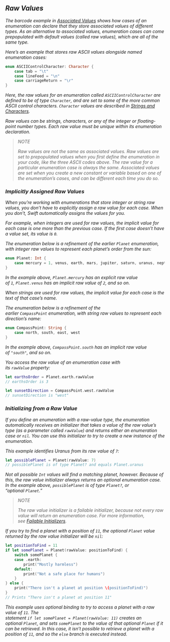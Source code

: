 ## *Raw Values*

*The barcode example in [Associated Values](https://docs.swift.org/swift-book/LanguageGuide/Enumerations.html#ID148) shows how cases of an enumeration can declare that they store associated values of different types. As an alternative to associated values, enumeration cases can come prepopulated with default values (called raw values), which are all of the same type.*

*Here’s an example that stores raw ASCII values alongside named enumeration cases:*

```swift
enum ASCIIControlCharacter: Character {
    case tab = "\t"
    case lineFeed = "\n"
    case carriageReturn = "\r"
}
```

*Here, the raw values for an enumeration called `ASCIIControlCharacter` are defined to be of type `Character`, and are set to some of the more common ASCII control characters. `Character` values are described in [Strings and Characters](https://docs.swift.org/swift-book/LanguageGuide/StringsAndCharacters.html).*

*Raw values can be strings, characters, or any of the integer or floating-point number types. Each raw value must be unique within its enumeration declaration.*

> *NOTE*
> 
> *Raw values are not the same as associated values. Raw values are set to prepopulated values when you first define the enumeration in your code, like the three ASCII codes above. The raw value for a particular enumeration case is always the same. Associated values are set when you create a new constant or variable based on one of the enumeration’s cases, and can be different each time you do so.*

### *Implicitly Assigned Raw Values*

*When you’re working with enumerations that store integer or string raw values, you don’t have to explicitly assign a raw value for each case. When you don’t, Swift automatically assigns the values for you.*

*For example, when integers are used for raw values, the implicit value for each case is one more than the previous case. If the first case doesn’t have a value set, its value is `0`.*

*The enumeration below is a refinement of the earlier `Planet` enumeration, with integer raw values to represent each planet’s order from the sun:*

```swift
enum Planet: Int {
    case mercury = 1, venus, earth, mars, jupiter, saturn, uranus, neptune
}
```

*In the example above, `Planet.mercury` has an explicit raw value of `1`, `Planet.venus` has an implicit raw value of `2`, and so on.*

*When strings are used for raw values, the implicit value for each case is the text of that case’s name.*

*The enumeration below is a refinement of the earlier `CompassPoint` enumeration, with string raw values to represent each direction’s name:*

```swift
enum CompassPoint: String {
    case north, south, east, west
}
```

*In the example above, `CompassPoint.south` has an implicit raw value of `"south"`, and so on.*

*You access the raw value of an enumeration case with its `rawValue` property:*

```swift
let earthsOrder = Planet.earth.rawValue
// earthsOrder is 3

let sunsetDirection = CompassPoint.west.rawValue
// sunsetDirection is "west"
```

### *Initializing from a Raw Value*

*If you define an enumeration with a raw-value type, the enumeration automatically receives an initializer that takes a value of the raw value’s type (as a parameter called `rawValue`) and returns either an enumeration case or `nil`. You can use this initializer to try to create a new instance of the enumeration.*

*This example identifies Uranus from its raw value of `7`:*

```swift
let possiblePlanet = Planet(rawValue: 7)
// possiblePlanet is of type Planet? and equals Planet.uranus
```

*Not all possible `Int` values will find a matching planet, however. Because of this, the raw value initializer always returns an optional enumeration case. In the example above, `possiblePlanet` is of type `Planet?`, or “optional `Planet`.”*

> *NOTE*
> 
> *The raw value initializer is a failable initializer, because not every raw value will return an enumeration case. For more information, see [Failable Initializers](https://docs.swift.org/swift-book/ReferenceManual/Declarations.html#ID376).*

*If you try to find a planet with a position of `11`, the optional `Planet` value returned by the raw value initializer will be `nil`:*

```swift
let positionToFind = 11
if let somePlanet = Planet(rawValue: positionToFind) {
    switch somePlanet {
    case .earth:
        print("Mostly harmless")
    default:
        print("Not a safe place for humans")
    }
} else {
    print("There isn't a planet at position \(positionToFind)")
}
// Prints "There isn't a planet at position 11"
```

*This example uses optional binding to try to access a planet with a raw value of `11`. The statement `if let somePlanet = Planet(rawValue: 11)` creates an optional `Planet`, and sets `somePlanet` to the value of that optional `Planet` if it can be retrieved. In this case, it isn’t possible to retrieve a planet with a position of `11`, and so the `else` branch is executed instead.*
